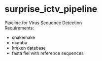 # surprise_ictv_pipeline  
Pipeline for Virus Sequence Detection  
Requirements:
* snakemake
* mamba
* kraken database
* fasta fiel with reference sequences